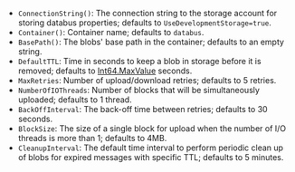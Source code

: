  * `ConnectionString()`: The connection string to the storage account for storing databus properties; defaults to `UseDevelopmentStorage=true`.
 * `Container()`: Container name; defaults to `databus`.
 * `BasePath()`: The blobs' base path in the container; defaults to an empty string.
 * `DefaultTTL`: Time in seconds to keep a blob in storage before it is removed; defaults to [Int64.MaxValue](https://msdn.microsoft.com/en-us/library/system.int64.maxvalue.aspx) seconds.
 * `MaxRetries`: Number of upload/download retries; defaults to 5 retries.
 * `NumberOfIOThreads`: Number of blocks that will be simultaneously uploaded; defaults to 1 thread.
 * `BackOffInterval`: The back-off time between retries; defaults to 30 seconds.
 * `BlockSize`: The size of a single block for upload when the number of I/O threads is more than 1; defaults to 4MB.
 * `CleanupInterval`: The default time interval to perform periodic clean up of blobs for expired messages with specific TTL; defaults to 5 minutes.
